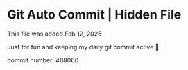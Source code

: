 # Git Auto Commit | Hidden File

This file was added Feb 12, 2025

Just for fun and keeping my daily git commit active 🤪

commit number: 488060
